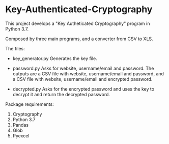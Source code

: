 # Key-Authenticated-Cryptography

This project develops a "Key Autheticated Cryptography" program in Python 3.7.

Composed by three main programs, and a converter from CSV to XLS.

The files:
 
 - key_generator.py
   Generates the key file.
 
 - password.py
   Asks for website, username/email and password.
   The outputs are a CSV file with website, username/email and password, and a CSV file with website, username/email and encrypted    password.
   
 - decrypted.py
   Asks for the encrypted password and uses the key to decrypt it and return the decrypted password.
   
Package requirements:

1. Cryptography 
2. Python 3.7
3. Pandas
4. Glob
5. Pyexcel


